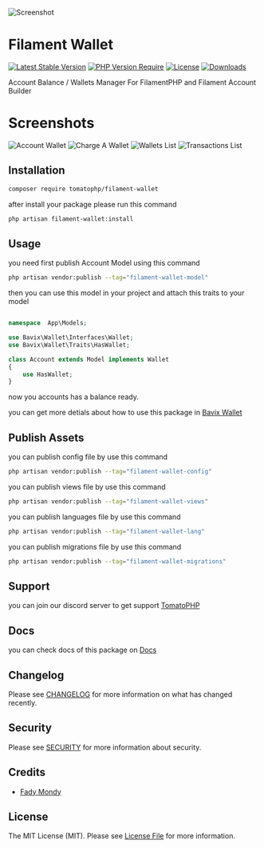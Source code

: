 ![Screenshot](https://github.com/tomatophp/filament-wallet/blob/master/arts/3x1io-tomato-wallet.jpg)

# Filament Wallet

[![Latest Stable Version](https://poser.pugx.org/tomatophp/filament-wallet/version.svg)](https://packagist.org/packages/tomatophp/filament-wallet)
[![PHP Version Require](http://poser.pugx.org/tomatophp/filament-wallet/require/php)](https://packagist.org/packages/tomatophp/filament-wallet)
[![License](https://poser.pugx.org/tomatophp/filament-wallet/license.svg)](https://packagist.org/packages/tomatophp/filament-wallet)
[![Downloads](https://poser.pugx.org/tomatophp/filament-wallet/d/total.svg)](https://packagist.org/packages/tomatophp/filament-wallet)

Account Balance / Wallets Manager For FilamentPHP and Filament Account Builder


# Screenshots

![Account Wallet](https://github.com/tomatophp/filament-wallet/blob/master/arts/account-wallet.png)
![Charge A Wallet](https://github.com/tomatophp/filament-wallet/blob/master/arts/charge-wallet.png)
![Wallets List](https://github.com/tomatophp/filament-wallet/blob/master/arts/wallet.png)
![Transactions List](https://github.com/tomatophp/filament-wallet/blob/master/arts/transactions.png)


## Installation

```bash
composer require tomatophp/filament-wallet
```
after install your package please run this command

```bash
php artisan filament-wallet:install
```

## Usage

you need first publish Account Model using this command

```bash
php artisan vendor:publish --tag="filament-wallet-model"
```

then you can use this model in your project and attach this traits to your model

```php

namespace  App\Models;

use Bavix\Wallet\Interfaces\Wallet;
use Bavix\Wallet\Traits\HasWallet;

class Account extends Model implements Wallet
{
    use HasWallet;
}
```

now you accounts has a balance ready.

you can get more detials about how to use this package in [Bavix Wallet](https://github.com/bavix/laravel-wallet)

## Publish Assets

you can publish config file by use this command

```bash
php artisan vendor:publish --tag="filament-wallet-config"
```

you can publish views file by use this command

```bash
php artisan vendor:publish --tag="filament-wallet-views"
```

you can publish languages file by use this command

```bash
php artisan vendor:publish --tag="filament-wallet-lang"
```

you can publish migrations file by use this command

```bash
php artisan vendor:publish --tag="filament-wallet-migrations"
```

## Support

you can join our discord server to get support [TomatoPHP](https://discord.gg/Xqmt35Uh)

## Docs

you can check docs of this package on [Docs](https://docs.tomatophp.com/plugins/laravel-package-generator)

## Changelog

Please see [CHANGELOG](CHANGELOG.md) for more information on what has changed recently.

## Security

Please see [SECURITY](SECURITY.md) for more information about security.

## Credits

- [Fady Mondy](mailto:info@3x1.io)

## License

The MIT License (MIT). Please see [License File](LICENSE.md) for more information.
